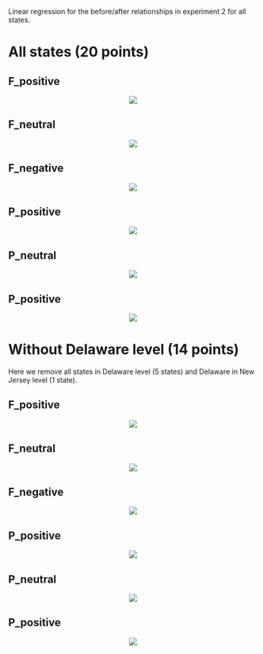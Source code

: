 Linear regression for the before/after relationships in experiment 2 for all states.

# All states (20 points)

## F_positive
<p align="center">
  <img src="https://github.com/meettyj/Alcohol-on-Twitter/raw/master/juliana/figures/screenshots/EX2_states_linearRegression/LR_total_F_positive.png" />
</p>

## F_neutral
<p align="center">
  <img src="https://github.com/meettyj/Alcohol-on-Twitter/raw/master/juliana/figures/screenshots/EX2_states_linearRegression/LR_total_F_neutral.png" />
</p>

## F_negative
<p align="center">
  <img src="https://github.com/meettyj/Alcohol-on-Twitter/raw/master/juliana/figures/screenshots/EX2_states_linearRegression/LR_total_F_negative.png" />
</p>

## P_positive
<p align="center">
  <img src="https://github.com/meettyj/Alcohol-on-Twitter/raw/master/juliana/figures/screenshots/EX2_states_linearRegression/LR_total_P_positive.png" />
</p>

## P_neutral
<p align="center">
  <img src="https://github.com/meettyj/Alcohol-on-Twitter/raw/master/juliana/figures/screenshots/EX2_states_linearRegression/LR_total_P_neutral.png" />
</p>

## P_positive
<p align="center">
  <img src="https://github.com/meettyj/Alcohol-on-Twitter/raw/master/juliana/figures/screenshots/EX2_states_linearRegression/LR_total_P_negative.png" />
</p>


# Without Delaware level (14 points)
Here we remove all states in Delaware level (5 states) and Delaware in New Jersey level (1 state).

## F_positive
<p align="center">
  <img src="https://github.com/meettyj/Alcohol-on-Twitter/raw/master/juliana/figures/screenshots/EX2_states_linearRegression/LR_part_F_positive.png" />
</p>

## F_neutral
<p align="center">
  <img src="https://github.com/meettyj/Alcohol-on-Twitter/raw/master/juliana/figures/screenshots/EX2_states_linearRegression/LR_part_F_neutral.png" />
</p>

## F_negative
<p align="center">
  <img src="https://github.com/meettyj/Alcohol-on-Twitter/raw/master/juliana/figures/screenshots/EX2_states_linearRegression/LR_part_F_negative.png" />
</p>

## P_positive
<p align="center">
  <img src="https://github.com/meettyj/Alcohol-on-Twitter/raw/master/juliana/figures/screenshots/EX2_states_linearRegression/LR_part_P_positive.png" />
</p>

## P_neutral
<p align="center">
  <img src="https://github.com/meettyj/Alcohol-on-Twitter/raw/master/juliana/figures/screenshots/EX2_states_linearRegression/LR_part_P_neutral.png" />
</p>

## P_positive
<p align="center">
  <img src="https://github.com/meettyj/Alcohol-on-Twitter/raw/master/juliana/figures/screenshots/EX2_states_linearRegression/LR_part_P_negative.png" />
</p>
